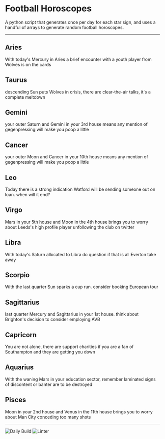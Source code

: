 # Football Horoscopes

A python script that generates once per day for each star sign, and uses a handful of arrays to generate random football horoscopes.

---

<!-- horoscopes_item starts -->
<h2>Aries</h2><p>With today's Mercury in Aries a brief encounter with a youth player from Wolves is on the cards</p><h2>Taurus</h2><p>descending Sun puts Wolves in crisis, there are clear-the-air talks, it's a complete meltdown</p><h2>Gemini</h2><p>your outer Saturn and Gemini in your 3rd house means any mention of gegenpressing will make you poop a little</p><h2>Cancer</h2><p>your outer Moon and Cancer in your 10th house means any mention of gegenpressing will make you poop a little</p><h2>Leo</h2><p>Today there is a strong indication Watford will be sending someone out on loan. when will it end?</p><h2>Virgo</h2><p>Mars in your 5th house and Moon in the 4th house brings you to worry about Leeds's high profile player unfollowing the club on twitter</p><h2>Libra</h2><p>With today's Saturn allocated to Libra do question if that is all Everton take away</p><h2>Scorpio</h2><p>With the last quarter Sun sparks a cup run. consider booking European tour</p><h2>Sagittarius</h2><p>last quarter Mercury and Sagittarius in your 1st house. think about Brighton's decision to consider employing AVB</p><h2>Capricorn</h2><p>You are not alone, there are support charities if you are a fan of Southampton and they are getting you down</p><h2>Aquarius</h2><p>With the waning Mars in your education sector, remember laminated signs of discontent or banter are to be destroyed</p><h2>Pisces</h2><p>Moon in your 2nd house and Venus in the 11th house brings you to worry about Man City conceding too many shots</p>
<!-- horoscopes_item ends -->

---

![Daily Build](https://github.com/MatBenfield/horofootball.thechels.uk/workflows/Daily%20Build/badge.svg) ![Linter](https://github.com/MatBenfield/horofootball.thechels.uk/workflows/Linter/badge.svg)
